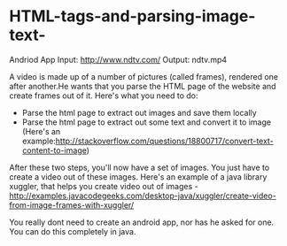 # HTML-tags-and-parsing-image-text-
Andriod App
Input: http://www.ndtv.com/
Output: ndtv.mp4       

A video is made up of a number of pictures (called frames), rendered one after another.He wants that you parse the HTML page of the website and create frames out of it. Here's what you need to do:

- Parse the html page to extract out images and save them locally
- Parse the html page to extract out some text and convert it to image (Here's an example:http://stackoverflow.com/questions/18800717/convert-text-content-to-image)

After these two steps, you'll now have a set of images. You just have to create a video out of these images.
Here's an example of a java library xuggler, that helps you create video out of images - http://examples.javacodegeeks.com/desktop-java/xuggler/create-video-from-image-frames-with-xuggler/

You really dont need to create an android app, nor has he asked for one. You can do this completely in java.
